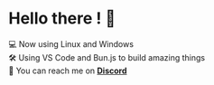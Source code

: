 # Hello there ! 👋
💻 Now using Linux and Windows<br>
🛠️ Using VS Code and Bun.js to build amazing things<br>
💬 You can reach me on **[Discord](http://discord.com/users/1087664832863547493)**<br>

<!---
## Stats
![Anurag's github stats](https://github-readme-stats.vercel.app/api?username=firminunderscore&show_icons=true&count_private=true&bg_color=ffffff,F9F9F9)
![Top Langs](https://github-readme-stats.vercel.app/api/top-langs/?username=firminunderscore)
--->
